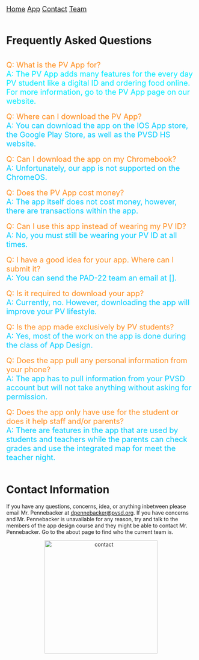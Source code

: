 <div class="topnav">
  <font size="4">
  <a class="active" href="https://jblasek.github.io/Pad22/">Home</a>
  <a class="active" href="https://jblasek.github.io/Pad22/pvapp.html">App</a>
  <a class="active" href="https://jblasek.github.io/Pad22/contact.html">Contact</a>
  <a href="https://jblasek.github.io/Pad22/team.html">Team</a>
  </font>
</div>
<br/>

# Frequently Asked Questions
<br/>

<div style= "color: rgb(255,141,30); font-size: 20px"> 
Q: What is the PV App for? 
</div>

<div style= "color: rgb(0,235,255); font-size: 20px"> 
A: The PV App adds many features for the every day PV student like a digital ID and ordering food online. For more information, go to the PV App page on our website.
</div> 

<br/>

<div style= "color: rgb(255,141,30); font-size: 20px"> 
Q: Where can I download the PV App?
</div>  

<div style= "color: rgb(0,203,255); font-size: 20px"> 
A: You can download the app on the IOS App store, the Google Play Store, as well as the PVSD HS website.
</div> 

<br/>

<div style= "color: rgb(255,141,30); font-size: 20px"> 
Q: Can I download the app on my Chromebook?
</div>  

<div style= "color: rgb(0,203,255); font-size: 20px"> 
A: Unfortunately, our app is not supported on the ChromeOS.
</div> 

<br/>

<div style= "color: rgb(255,141,30); font-size: 20px"> 
Q: Does the PV App cost money?
</div>  

<div style= "color: rgb(0,203,255); font-size: 20px"> 
A: The app itself does not cost money, however, there are transactions within the app.
</div> 

<br/>

<div style= "color: rgb(255,141,30); font-size: 20px"> 
Q: Can I use this app instead of wearing my PV ID?
</div>  

<div style= "color: rgb(0,203,255); font-size: 20px"> 
A: No, you must still be wearing your PV ID at all times.
</div> 

<br/>

<div style= "color: rgb(255,141,30); font-size: 20px"> 
Q: I have a good idea for your app. Where can I submit it?
</div>   

<div style= "color: rgb(0,203,255); font-size: 20px"> 
A: You can send the PAD-22 team an email at [].
</div> 

<br/>

<div style= "color: rgb(255,141,30); font-size: 20px"> 
Q: Is it required to download your app?
</div>   

<div style= "color: rgb(0,203,255); font-size: 20px"> 
A: Currently, no. However, downloading the app will improve your PV lifestyle.
</div> 

<br/>

<div style= "color: rgb(255,141,30); font-size: 20px"> 
Q: Is the app made exclusively by PV students?
</div>   

<div style= "color: rgb(0,203,255); font-size: 20px"> 
A: Yes, most of the work on the app is done during the class of App Design.
</div> 

<br/>

<div style= "color: rgb(255,141,30); font-size: 20px"> 
Q: Does the app pull any personal information from your phone?
</div> 

<div style= "color: rgb(0,203,255); font-size: 20px"> 
A: The app has to pull information from your PVSD account but will not take anything without asking for permission.
</div> 

<br/>

<div style= "color: rgb(255,141,30); font-size: 20px"> 
Q: Does the app only have use for the student or does it help staff and/or parents?  
</div>  

<div style= "color: rgb(0,203,255); font-size: 20px"> 
A: There are features in the app that are used by students and teachers while the parents can check grades and use the integrated map for meet the teacher night.
</div> 

<br/>



# Contact Information 
If you have any questions, concerns, idea, or anything inbetween please email Mr. Pennebacker at dpennebacker@pvsd.org[](mailto:dpennebacker@pvsd.org). If you have concerns and Mr. Pennebacker is unavailable for any reason, try and talk to the members of the app design course and they might be able to contact Mr. Pennebacker. Go to the about page to find who the current team is.
<center><img src="https://i.ibb.co/3MVrKFc/contact.png" alt="contact" class="center" style="width:300px;height:300px;"></center>

